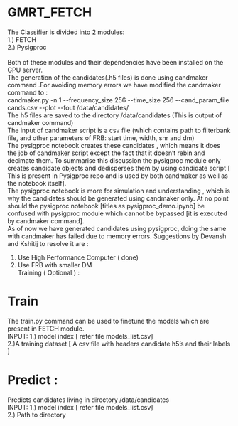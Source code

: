 # GMRT_FETCH

The Classifier is divided into 2 modules:</br>
1.) FETCH</br>
2.) Pysigproc</br>
</br>
Both of these modules and their dependencies have been installed on the GPU server.</br>
The generation of the candidates(.h5 files) is done using candmaker command .For avoiding memory errors we have modified the candmaker</br> command to :</br>
candmaker.py -n 1 --frequency_size 256 --time_size 256 --cand_param_file cands.csv --plot --fout /data/candidates/</br>
The h5 files are saved to the directory /data/candidates  (This is output of candmaker command)</br>
The input of candmaker script is a csv file (which contains path to filterbank file, and other parameters of FRB: start time, width, snr and dm)</br>
The pysigproc  notebook  creates these candidates , which means it does the job of candmaker script except the fact that it doesn’t  rebin and decimate them. To summarise this discussion the pysigproc module only creates candidate objects and dedisperses them by using candidate script [ This is present in Pysigproc repo and is used by both candmaker as well as the notebook itself].</br>
The pysigproc notebook is more for simulation and understanding , which is why the candidates should be generated using candmaker only. At no point should the pysigproc notebook [titles as pysigproc_demo.ipynb] be confused with pysigproc module which cannot be bypassed [it is executed by candmaker command].</br>
As of now we have generated candidates using pysigproc, doing the same with candmaker has failed due to memory errors. Suggestions by Devansh and Kshitij to resolve it are :</br>
1.	Use High Performance Computer ( done)</br>
2.	Use FRB with smaller DM</br>Training   ( Optional ) :</br>
# Train
The train.py command can be used to finetune the models  which are present in FETCH module.</br>
INPUT:  1.) model index [ refer file models_list.csv]</br>
        2.)A training dataset [ A csv file with headers candidate h5’s and their labels ]</br>
# Predict :
Predicts candidates living in directory /data/candidates </br>
INPUT:  1.) model index [ refer file models_list.csv]</br>
        2.) Path to directory </br>

